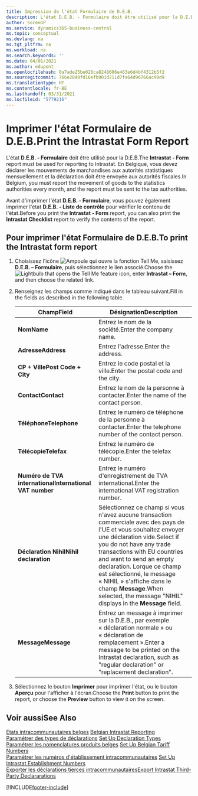 ```yaml
---
title: Impression de l'état Formulaire de D.E.B.
description: L'état D.E.B. - Formulaire doit être utilisé pour la D.E.B. En Belgique, vous devez déclarer les mouvements de marchandises aux autorités statistiques mensuellement et la déclaration doit être envoyée aux autorités fiscales.
author: SorenGP
ms.service: dynamics365-business-central
ms.topic: conceptual
ms.devlang: na
ms.tgt_pltfrm: na
ms.workload: na
ms.search.keywords: ''
ms.date: 04/01/2021
ms.author: edupont
ms.openlocfilehash: 0a7ade25be026ca8248606e463e6d4bf4312b5f2
ms.sourcegitcommit: 766e2840fd16efb901d211d7fa64d96766ac99d9
ms.translationtype: HT
ms.contentlocale: fr-BE
ms.lasthandoff: 03/31/2021
ms.locfileid: "5779216"
---
```

# <a name="print-the-intrastat-form-report"></a><span data-ttu-id="c0da3-104">Imprimer l'état Formulaire de D.E.B.</span><span class="sxs-lookup"><span data-stu-id="c0da3-104">Print the Intrastat Form Report</span></span>
<span data-ttu-id="c0da3-105">L'état **D.E.B. - Formulaire** doit être utilisé pour la D.E.B.</span><span class="sxs-lookup"><span data-stu-id="c0da3-105">The **Intrastat - Form** report must be used for reporting to Intrastat.</span></span> <span data-ttu-id="c0da3-106">En Belgique, vous devez déclarer les mouvements de marchandises aux autorités statistiques mensuellement et la déclaration doit être envoyée aux autorités fiscales.</span><span class="sxs-lookup"><span data-stu-id="c0da3-106">In Belgium, you must report the movement of goods to the statistics authorities every month, and the report must be sent to the tax authorities.</span></span>  

<span data-ttu-id="c0da3-107">Avant d'imprimer l'état **D.E.B. - Formulaire**, vous pouvez également imprimer l'état **D.E.B. - Liste de contrôle** pour vérifier le contenu de l'état.</span><span class="sxs-lookup"><span data-stu-id="c0da3-107">Before you print the **Intrastat - Form** report, you can also print the **Intrastat Checklist** report to verify the contents of the report.</span></span>  

## <a name="to-print-the-intrastat-form-report"></a><span data-ttu-id="c0da3-108">Pour imprimer l'état Formulaire de D.E.B.</span><span class="sxs-lookup"><span data-stu-id="c0da3-108">To print the Intrastat form report</span></span>  

1.  <span data-ttu-id="c0da3-109">Choisissez l'icône ![Ampoule qui ouvre la fonction Tell Me](../../media/ui-search/search_small.png "Dites-moi ce que vous voulez faire"), saisissez **D.E.B. – Formulaire**, puis sélectionnez le lien associé.</span><span class="sxs-lookup"><span data-stu-id="c0da3-109">Choose the ![Lightbulb that opens the Tell Me feature](../../media/ui-search/search_small.png "Tell me what you want to do") icon, enter **Intrastat – Form**, and then choose the related link.</span></span>  
2.  <span data-ttu-id="c0da3-110">Renseignez les champs comme indiqué dans le tableau suivant.</span><span class="sxs-lookup"><span data-stu-id="c0da3-110">Fill in the fields as described in the following table.</span></span>  

    |<span data-ttu-id="c0da3-111">Champ</span><span class="sxs-lookup"><span data-stu-id="c0da3-111">Field</span></span>|<span data-ttu-id="c0da3-112">Désignation</span><span class="sxs-lookup"><span data-stu-id="c0da3-112">Description</span></span>|  
    |---------------------------------|---------------------------------------|  
    |<span data-ttu-id="c0da3-113">**Nom**</span><span class="sxs-lookup"><span data-stu-id="c0da3-113">**Name**</span></span>|<span data-ttu-id="c0da3-114">Entrez le nom de la société.</span><span class="sxs-lookup"><span data-stu-id="c0da3-114">Enter the company name.</span></span>|  
    |<span data-ttu-id="c0da3-115">**Adresse**</span><span class="sxs-lookup"><span data-stu-id="c0da3-115">**Address**</span></span>|<span data-ttu-id="c0da3-116">Entrez l'adresse.</span><span class="sxs-lookup"><span data-stu-id="c0da3-116">Enter the address.</span></span>|  
    |<span data-ttu-id="c0da3-117">**CP + Ville**</span><span class="sxs-lookup"><span data-stu-id="c0da3-117">**Post Code + City**</span></span>|<span data-ttu-id="c0da3-118">Entrez le code postal et la ville.</span><span class="sxs-lookup"><span data-stu-id="c0da3-118">Enter the postal code and the city.</span></span>|  
    |<span data-ttu-id="c0da3-119">**Contact**</span><span class="sxs-lookup"><span data-stu-id="c0da3-119">**Contact**</span></span>|<span data-ttu-id="c0da3-120">Entrez le nom de la personne à contacter.</span><span class="sxs-lookup"><span data-stu-id="c0da3-120">Enter the name of the contact person.</span></span>|  
    |<span data-ttu-id="c0da3-121">**Téléphone**</span><span class="sxs-lookup"><span data-stu-id="c0da3-121">**Telephone**</span></span>|<span data-ttu-id="c0da3-122">Entrez le numéro de téléphone de la personne à contacter.</span><span class="sxs-lookup"><span data-stu-id="c0da3-122">Enter the telephone number of the contact person.</span></span>|  
    |<span data-ttu-id="c0da3-123">**Télécopie**</span><span class="sxs-lookup"><span data-stu-id="c0da3-123">**Telefax**</span></span>|<span data-ttu-id="c0da3-124">Entrez le numéro de télécopie.</span><span class="sxs-lookup"><span data-stu-id="c0da3-124">Enter the telefax number.</span></span>|  
    |<span data-ttu-id="c0da3-125">**Numéro de TVA international**</span><span class="sxs-lookup"><span data-stu-id="c0da3-125">**International VAT number**</span></span>|<span data-ttu-id="c0da3-126">Entrez le numéro d'enregistrement de TVA international.</span><span class="sxs-lookup"><span data-stu-id="c0da3-126">Enter the international VAT registration number.</span></span>|  
    |<span data-ttu-id="c0da3-127">**Déclaration Nihil**</span><span class="sxs-lookup"><span data-stu-id="c0da3-127">**Nihil declaration**</span></span>|<span data-ttu-id="c0da3-128">Sélectionnez ce champ si vous n'avez aucune transaction commerciale avec des pays de l'UE et vous souhaitez envoyer une déclaration vide.</span><span class="sxs-lookup"><span data-stu-id="c0da3-128">Select if you do not have any trade transactions with EU countries and want to send an empty declaration.</span></span> <span data-ttu-id="c0da3-129">Lorque ce champ est sélectionné, le message « NIHIL » s'affiche dans le champ **Message**.</span><span class="sxs-lookup"><span data-stu-id="c0da3-129">When selected, the message "NIHIL" displays in the **Message** field.</span></span>|  
    |<span data-ttu-id="c0da3-130">**Message**</span><span class="sxs-lookup"><span data-stu-id="c0da3-130">**Message**</span></span>|<span data-ttu-id="c0da3-131">Entrez un message à imprimer sur la D.E.B., par exemple « déclaration normale » ou « déclaration de remplacement ».</span><span class="sxs-lookup"><span data-stu-id="c0da3-131">Enter a message to be printed on the Intrastat declaration, such as "regular declaration" or "replacement declaration".</span></span>|  

3.  <span data-ttu-id="c0da3-132">Sélectionnez le bouton **Imprimer** pour imprimer l'état, ou le bouton **Aperçu** pour l'afficher à l'écran.</span><span class="sxs-lookup"><span data-stu-id="c0da3-132">Choose the **Print** button to print the report, or choose the **Preview** button to view it on the screen.</span></span>  

## <a name="see-also"></a><span data-ttu-id="c0da3-133">Voir aussi</span><span class="sxs-lookup"><span data-stu-id="c0da3-133">See Also</span></span>  
 <span data-ttu-id="c0da3-134">[États intracommunautaires belges](belgian-intrastat-reporting.md) </span><span class="sxs-lookup"><span data-stu-id="c0da3-134">[Belgian Intrastat Reporting](belgian-intrastat-reporting.md) </span></span>  
 <span data-ttu-id="c0da3-135">[Paramétrer des types de déclarations](how-to-set-up-declaration-types.md) </span><span class="sxs-lookup"><span data-stu-id="c0da3-135">[Set Up Declaration Types](how-to-set-up-declaration-types.md) </span></span>  
 <span data-ttu-id="c0da3-136">[Paramétrer les nomenclatures produits belges](how-to-set-up-belgian-tariff-numbers.md) </span><span class="sxs-lookup"><span data-stu-id="c0da3-136">[Set Up Belgian Tariff Numbers](how-to-set-up-belgian-tariff-numbers.md) </span></span>  
 <span data-ttu-id="c0da3-137">[Paramétrer les numéros d'établissement intracommunautaires](how-to-set-up-intrastat-establishment-numbers.md) </span><span class="sxs-lookup"><span data-stu-id="c0da3-137">[Set Up Intrastat Establishment Numbers](how-to-set-up-intrastat-establishment-numbers.md) </span></span>  
 [<span data-ttu-id="c0da3-138">Exporter les déclarations tierces intracommunautaires</span><span class="sxs-lookup"><span data-stu-id="c0da3-138">Export Intrastat Third-Party Declararations</span></span>](how-to-export-intrastat-third-party-declararations.md)


[!INCLUDE[footer-include](../../includes/footer-banner.md)]